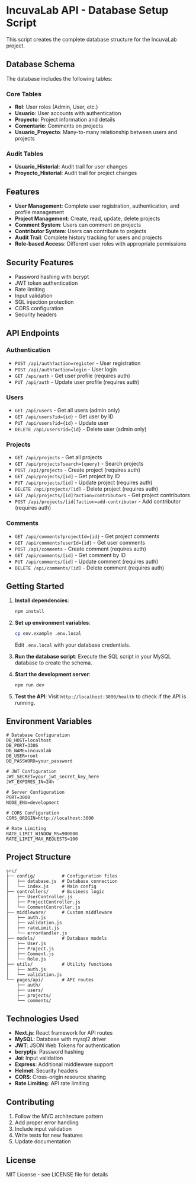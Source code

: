 # IncuvaLab API - Database Setup Script

This script creates the complete database structure for the IncuvaLab project.

## Database Schema

The database includes the following tables:

### Core Tables
- **Rol**: User roles (Admin, User, etc.)
- **Usuario**: User accounts with authentication
- **Proyecto**: Project information and details
- **Comentario**: Comments on projects
- **Usuario_Proyecto**: Many-to-many relationship between users and projects

### Audit Tables
- **Usuario_Historial**: Audit trail for user changes
- **Proyecto_Historial**: Audit trail for project changes

## Features

- **User Management**: Complete user registration, authentication, and profile management
- **Project Management**: Create, read, update, delete projects
- **Comment System**: Users can comment on projects
- **Contributor System**: Users can contribute to projects
- **Audit Trail**: Complete history tracking for users and projects
- **Role-based Access**: Different user roles with appropriate permissions

## Security Features

- Password hashing with bcrypt
- JWT token authentication
- Rate limiting
- Input validation
- SQL injection protection
- CORS configuration
- Security headers

## API Endpoints

### Authentication
- `POST /api/auth?action=register` - User registration
- `POST /api/auth?action=login` - User login
- `GET /api/auth` - Get user profile (requires auth)
- `PUT /api/auth` - Update user profile (requires auth)

### Users
- `GET /api/users` - Get all users (admin only)
- `GET /api/users?id={id}` - Get user by ID
- `PUT /api/users?id={id}` - Update user
- `DELETE /api/users?id={id}` - Delete user (admin only)

### Projects
- `GET /api/projects` - Get all projects
- `GET /api/projects?search={query}` - Search projects
- `POST /api/projects` - Create project (requires auth)
- `GET /api/projects/[id]` - Get project by ID
- `PUT /api/projects/[id]` - Update project (requires auth)
- `DELETE /api/projects/[id]` - Delete project (requires auth)
- `GET /api/projects/[id]?action=contributors` - Get project contributors
- `POST /api/projects/[id]?action=add-contributor` - Add contributor (requires auth)

### Comments
- `GET /api/comments?projectId={id}` - Get project comments
- `GET /api/comments?userId={id}` - Get user comments
- `POST /api/comments` - Create comment (requires auth)
- `GET /api/comments/[id]` - Get comment by ID
- `PUT /api/comments/[id]` - Update comment (requires auth)
- `DELETE /api/comments/[id]` - Delete comment (requires auth)

## Getting Started

1. **Install dependencies**:
   ```bash
   npm install
   ```

2. **Set up environment variables**:
   ```bash
   cp env.example .env.local
   ```
   Edit `.env.local` with your database credentials.

3. **Run the database script**:
   Execute the SQL script in your MySQL database to create the schema.

4. **Start the development server**:
   ```bash
   npm run dev
   ```

5. **Test the API**:
   Visit `http://localhost:3000/health` to check if the API is running.

## Environment Variables

```env
# Database Configuration
DB_HOST=localhost
DB_PORT=3306
DB_NAME=incuvalab
DB_USER=root
DB_PASSWORD=your_password

# JWT Configuration
JWT_SECRET=your_jwt_secret_key_here
JWT_EXPIRES_IN=24h

# Server Configuration
PORT=3000
NODE_ENV=development

# CORS Configuration
CORS_ORIGIN=http://localhost:3000

# Rate Limiting
RATE_LIMIT_WINDOW_MS=900000
RATE_LIMIT_MAX_REQUESTS=100
```

## Project Structure

```
src/
├── config/          # Configuration files
│   ├── database.js  # Database connection
│   └── index.js     # Main config
├── controllers/     # Business logic
│   ├── UserController.js
│   ├── ProjectController.js
│   └── CommentController.js
├── middleware/      # Custom middleware
│   ├── auth.js
│   ├── validation.js
│   ├── rateLimit.js
│   └── errorHandler.js
├── models/          # Database models
│   ├── User.js
│   ├── Project.js
│   ├── Comment.js
│   └── Role.js
├── utils/           # Utility functions
│   ├── auth.js
│   └── validation.js
└── pages/api/       # API routes
    ├── auth/
    ├── users/
    ├── projects/
    └── comments/
```

## Technologies Used

- **Next.js**: React framework for API routes
- **MySQL**: Database with mysql2 driver
- **JWT**: JSON Web Tokens for authentication
- **bcryptjs**: Password hashing
- **Joi**: Input validation
- **Express**: Additional middleware support
- **Helmet**: Security headers
- **CORS**: Cross-origin resource sharing
- **Rate Limiting**: API rate limiting

## Contributing

1. Follow the MVC architecture pattern
2. Add proper error handling
3. Include input validation
4. Write tests for new features
5. Update documentation

## License

MIT License - see LICENSE file for details
